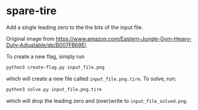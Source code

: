 # spare-tire

Add a single leading zero to the the bits of the input file.

Original image from https://www.amazon.com/Eastern-Jungle-Gym-Heavy-Duty-Adjustable/dp/B007FB69EI.

To create a new flag, simply run

```sh
python3 create-flag.py input_file.png
```

which will create a new file called `input_file.png.tire`. To solve, run:

```sh
python3 solve.py input_file.png.tire
```

which will drop the leading zero and (over)write to `input_file_solved.png`.

